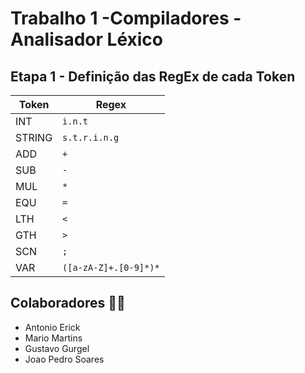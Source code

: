 # Trabalho 1 -Compiladores - Analisador Léxico
## Etapa 1 - Definição das RegEx de cada Token

| **Token** | **Regex**                    |
|-----------|------------------------------|
| INT       | `i.n.t`                      |
| STRING    | `s.t.r.i.n.g`                |
| ADD       | `+`                          |
| SUB       | `-`                          |
| MUL       | `*`                          |
| EQU       | `=`                          |
| LTH       | `<`                          |
| GTH       | `>`                          |
| SCN       | `;`                          |
| VAR       | `([a-zA-Z]+.[0-9]*)*`     |

## Colaboradores 👨‍💻

* Antonio Erick
* Mario Martins
* Gustavo Gurgel
* Joao Pedro Soares